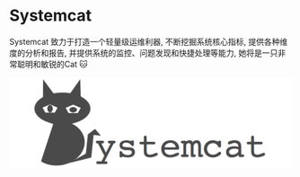 # Systemcat

Systemcat 致力于打造一个轻量级运维利器, 不断挖掘系统核心指标, 提供各种维度的分析和报告, 并提供系统的监控、问题发现和快捷处理等能力, 她将是一只非常聪明和敏锐的Cat :cat:

![systemcat](./systemcat.png)
